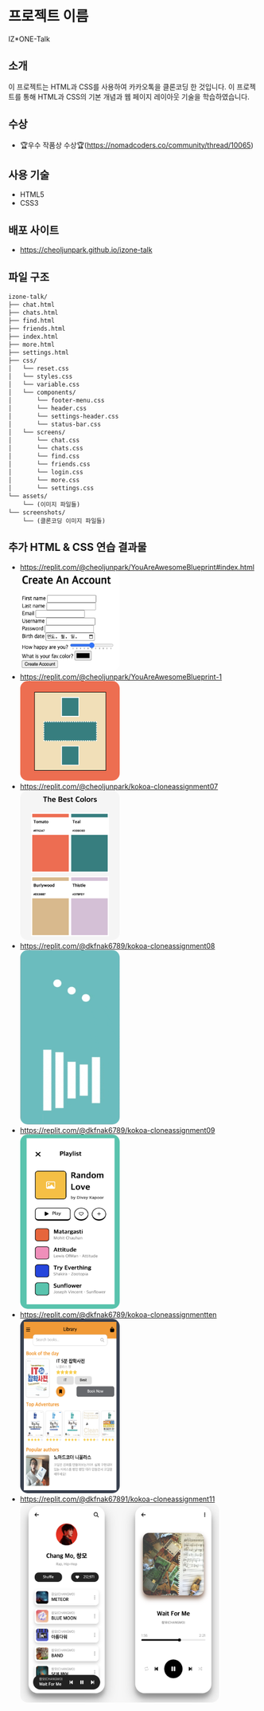 # 프로젝트 이름

IZ\*ONE-Talk

## 소개

이 프로젝트는 HTML과 CSS를 사용하여 카카오톡을 클론코딩 한 것입니다. 이 프로젝트를 통해 HTML과 CSS의 기본 개념과 웹 페이지 레이아웃 기술을 학습하였습니다.

## 수상

- 🏆우수 작품상 수상🏆(https://nomadcoders.co/community/thread/10065)

## 사용 기술

- HTML5
- CSS3

## 배포 사이트

- https://cheoljunpark.github.io/izone-talk

## 파일 구조

```plaintext
izone-talk/
├── chat.html
├── chats.html
├── find.html
├── friends.html
├── index.html
├── more.html
├── settings.html
├── css/
│   └── reset.css
│   └── styles.css
│   └── variable.css
│   └── components/
│       └── footer-menu.css
│       └── header.css
│       └── settings-header.css
│       └── status-bar.css
│   └── screens/
│       └── chat.css
│       └── chats.css
│       └── find.css
│       └── friends.css
│       └── login.css
│       └── more.css
│       └── settings.css
└── assets/
    └── (이미지 파일들)
└── screenshots/
    └── (클론코딩 이미지 파일들)
```

## 추가 HTML & CSS 연습 결과물

- https://replit.com/@cheoljunpark/YouAreAwesomeBlueprint#index.html<br>
  <img src="assets/assignment/assignment04.png" alt="assignment04" width="200" height="200" style="border-radius:15px">
- https://replit.com/@cheoljunpark/YouAreAwesomeBlueprint-1<br>
  <img src="assets/assignment/assignment06.png" alt="assignment06" width="200" height="200" style="border-radius:15px">
- https://replit.com/@cheoljunpark/kokoa-cloneassignment07<br>
  <img src="assets/assignment/assignment07.png" alt="assignment07" width="200" height="300" style="border-radius:15px">
- https://replit.com/@dkfnak6789/kokoa-cloneassignment08<br>
  <img src="assets/assignment/assignment08.gif" alt="assignment08" width="200" height="350" style="border-radius:15px">
- https://replit.com/@dkfnak6789/kokoa-cloneassignment09<br>
  <img src="assets/assignment/assignment09.png" alt="assignment09" width="200" height="350" style="border-radius:15px">
- https://replit.com/@dkfnak6789/kokoa-cloneassignmentten<br>
  <img src="assets/assignment/assignment10.png" alt="assignment10" width="200" height="350" style="border-radius:15px">
- https://replit.com/@dkfnak67891/kokoa-cloneassignment11<br>
  <img src="assets/assignment/assignment11.png" alt="assignment11" width="400" height="400" style="border-radius:15px">
